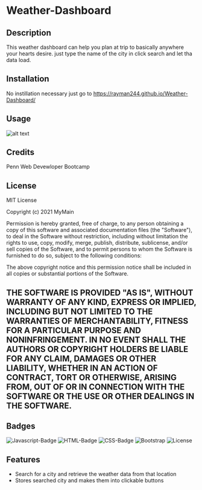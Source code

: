 # Weather-Dashboard

## Description
This weather dashboard can help you plan at trip to basically anywhere your hearts desire. just type the name of the city in click search and let tha data load.

## Installation
No instillation necessary just go to https://rayman244.github.io/Weather-Dashboard/
## Usage
![alt text](assets/imgs/Weathe-Dashboard.png)

## Credits
Penn Web Devewloper Bootcamp

## License
MIT License

Copyright (c) 2021 MyMain

Permission is hereby granted, free of charge, to any person obtaining a copy of this software and associated documentation files (the "Software"), to deal in the Software without restriction, including without limitation the rights to use, copy, modify, merge, publish, distribute, sublicense, and/or sell copies of the Software, and to permit persons to whom the Software is furnished to do so, subject to the following conditions:

The above copyright notice and this permission notice shall be included in all copies or substantial portions of the Software.

THE SOFTWARE IS PROVIDED "AS IS", WITHOUT WARRANTY OF ANY KIND, EXPRESS OR IMPLIED, INCLUDING BUT NOT LIMITED TO THE WARRANTIES OF MERCHANTABILITY, FITNESS FOR A PARTICULAR PURPOSE AND NONINFRINGEMENT. IN NO EVENT SHALL THE AUTHORS OR COPYRIGHT HOLDERS BE LIABLE FOR ANY CLAIM, DAMAGES OR OTHER LIABILITY, WHETHER IN AN ACTION OF CONTRACT, TORT OR OTHERWISE, ARISING FROM, OUT OF OR IN CONNECTION WITH THE SOFTWARE OR THE USE OR OTHER DEALINGS IN THE SOFTWARE.
---

## Badges
![Javascript-Badge](https://img.shields.io/badge/Code-Javascript-yellow)
![HTML-Badge](https://img.shields.io/badge/Code-HTML-%23DA391E)
![CSS-Badge](https://img.shields.io/badge/Code-CSS-blue)
![Bootstrap](https://img.shields.io/badge/Code-Bootstrap-green)
![License](https://img.shields.io/badge/license-MIT-lightgrey)


## Features
- Search for a city and retrieve the weather data from that location
- Stores searched city and makes them into clickable buttons 
